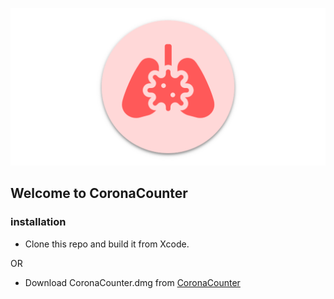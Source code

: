 ![Image](https://github.com/Livinglist/CoronaCounter/blob/master/github_logo.png)

## Welcome to CoronaCounter

### installation

- Clone this repo and build it from Xcode.

OR

- Download CoronaCounter.dmg from [CoronaCounter](https://livinglist.github.io/CoronaCounter/)

